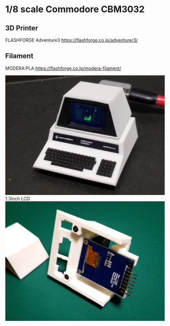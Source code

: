 # 1/8 scale Commodore CBM3032

## 3D Printer
FLASHFORGE Adventure3
<https://flashforge.co.jp/adventurer3/>

## Filament
MODERA:PLA
<https://flashforge.co.jp/modera-filament/>

![SamileImage1](https://github.com/shikarunochi/MiniatureModelData/blob/main/CommodoreCBM3032/cbm3032_1.jpg)
1.3inch LCD
![SamileImage1](https://github.com/shikarunochi/MiniatureModelData/blob/main/CommodoreCBM3032/cbm3032_2.jpg)
